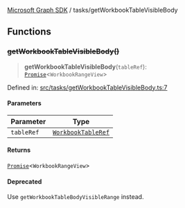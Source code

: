 [Microsoft Graph SDK](../README.md) / tasks/getWorkbookTableVisibleBody

## Functions

### ~~getWorkbookTableVisibleBody()~~

> **getWorkbookTableVisibleBody**(`tableRef`): [`Promise`](https://developer.mozilla.org/docs/Web/JavaScript/Reference/Global_Objects/Promise)\<`WorkbookRangeView`\>

Defined in: [src/tasks/getWorkbookTableVisibleBody.ts:7](https://github.com/Future-Secure-AI/microsoft-graph/blob/main/src/tasks/getWorkbookTableVisibleBody.ts#L7)

#### Parameters

| Parameter | Type |
| ------ | ------ |
| `tableRef` | [`WorkbookTableRef`](../WorkbookTableRef.md#workbooktableref) |

#### Returns

[`Promise`](https://developer.mozilla.org/docs/Web/JavaScript/Reference/Global_Objects/Promise)\<`WorkbookRangeView`\>

#### Deprecated

Use `getWorkbookTableBodyVisibleRange` instead.
